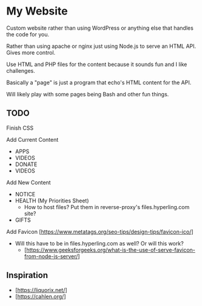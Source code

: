 # My Website
Custom website rather than using WordPress or anything else that handles the code for you.

Rather than using apache or nginx just using Node.js to serve an HTML API. Gives more control.

Use HTML and PHP files for the content because it sounds fun and I like challenges.

Basically a "page" is just a program that echo's HTML content for the API.

Will likely play with some pages being Bash and other fun things.

## TODO
Finish CSS

Add Current Content
- APPS
- VIDEOS
- DONATE
- VIDEOS

Add New Content
- NOTICE
- HEALTH (My Priorities Sheet)
	- How to host files? Put them in reverse-proxy's files.hyperling.com site?
- GIFTS

Add Favicon
[https://www.metatags.org/seo-tips/design-tips/favicon-ico/]
- Will this have to be in files.hyperling.com as well? Or will this work?
	- [https://www.geeksforgeeks.org/what-is-the-use-of-serve-favicon-from-node-js-server/]

## Inspiration
- [https://liquorix.net/]
- [https://cahlen.org/]
